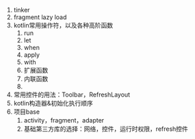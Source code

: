 1. tinker
2. fragment lazy load
3. kotlin常用操作符，以及各种高阶函数
    1. run
    2. let
    3. when
    4. apply
    5. with
    6. 扩展函数
    7. 内联函数
    8.
4. 常用控件的用法：Toolbar，RefreshLayout
5. kotlin构造器&初始化执行顺序
6. 项目base
    1. activity，fragment，adapter
    2. 基础第三方库的选择：网络，控件，运行时权限，refresh控件